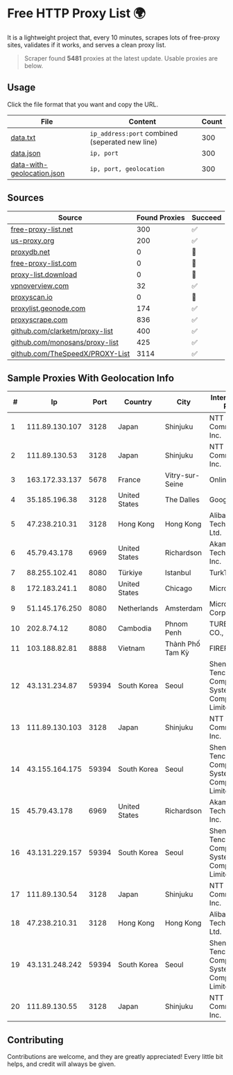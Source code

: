 
# Free HTTP Proxy List 🌍

It is a lightweight project that, every 10 minutes, scrapes lots of free-proxy sites, validates if it works, and serves a clean proxy list.


> Scraper found **5481** proxies at the latest update. Usable proxies are below.

## Usage

Click the file format that you want and copy the URL.


|File|Content|Count|
|----|-------|-----|
|[data.txt](https://raw.githubusercontent.com/themiralay/Proxy-List-World/master/data.txt)|`ip_address:port` combined (seperated new line)|300|
|[data.json](https://raw.githubusercontent.com/themiralay/Proxy-List-World/master/data.json)|`ip, port`|300|
|[data-with-geolocation.json](https://raw.githubusercontent.com/themiralay/Proxy-List-World/master/data-with-geolocation.json)|`ip, port, geolocation`|300|

## Sources

|Source|Found Proxies|Succeed|
|------|-------------|-------|
|[free-proxy-list.net](https://free-proxy-list.net)|300|✅|
|[us-proxy.org](https://www.us-proxy.org)|200|✅|
|[proxydb.net](http://proxydb.net)|0|🚫|
|[free-proxy-list.com](https://free-proxy-list.com/?page=&port=&type%5B%5D=http&type%5B%5D=https&up_time=0&search=Search)|0|🚫|
|[proxy-list.download](https://www.proxy-list.download/HTTP)|0|🚫|
|[vpnoverview.com](https://vpnoverview.com/privacy/anonymous-browsing/free-proxy-servers)|32|✅|
|[proxyscan.io](https://www.proxyscan.io)|0|🚫|
|[proxylist.geonode.com](https://proxylist.geonode.com/api/proxy-list?limit=300&page=1&sort_by=lastChecked&sort_type=desc&protocols=http,https)|174|✅|
|[proxyscrape.com](https://api.proxyscrape.com/v2/?request=displayproxies&protocol=http&timeout=10000&country=all&ssl=all&anonymity=all)|836|✅|
|[github.com/clarketm/proxy-list](https://raw.githubusercontent.com/clarketm/proxy-list/master/proxy-list-raw.txt)|400|✅|
|[github.com/monosans/proxy-list](https://raw.githubusercontent.com/monosans/proxy-list/main/proxies/http.txt)|425|✅|
|[github.com/TheSpeedX/PROXY-List](https://raw.githubusercontent.com/TheSpeedX/PROXY-List/master/http.txt)|3114|✅|


## Sample Proxies With Geolocation Info

|#|Ip|Port|Country|City|Internet Service Provider|
|-|--|----|-------|----|-------------------------|
|1|111.89.130.107|3128|Japan|Shinjuku|NTT PC Communications, Inc.|
|2|111.89.130.53|3128|Japan|Shinjuku|NTT PC Communications, Inc.|
|3|163.172.33.137|5678|France|Vitry-sur-Seine|Online S.A.S.|
|4|35.185.196.38|3128|United States|The Dalles|Google LLC|
|5|47.238.210.31|3128|Hong Kong|Hong Kong|Alibaba (US) Technology Co., Ltd.|
|6|45.79.43.178|6969|United States|Richardson|Akamai Technologies, Inc.|
|7|88.255.102.41|8080|Türkiye|Istanbul|TurkTelekom|
|8|172.183.241.1|8080|United States|Chicago|Microsoft|
|9|51.145.176.250|8080|Netherlands|Amsterdam|Microsoft Corporation|
|10|202.8.74.12|8080|Cambodia|Phnom Penh|TURBOTECH CO., LTD.|
|11|103.188.82.81|8888|Vietnam|Thành Phố Tam Kỳ|FIREFLY|
|12|43.131.234.87|59394|South Korea|Seoul|Shenzhen Tencent Computer Systems Company Limited|
|13|111.89.130.103|3128|Japan|Shinjuku|NTT PC Communications, Inc.|
|14|43.155.164.175|59394|South Korea|Seoul|Shenzhen Tencent Computer Systems Company Limited|
|15|45.79.43.178|6969|United States|Richardson|Akamai Technologies, Inc.|
|16|43.131.229.157|59394|South Korea|Seoul|Shenzhen Tencent Computer Systems Company Limited|
|17|111.89.130.54|3128|Japan|Shinjuku|NTT PC Communications, Inc.|
|18|47.238.210.31|3128|Hong Kong|Hong Kong|Alibaba (US) Technology Co., Ltd.|
|19|43.131.248.242|59394|South Korea|Seoul|Shenzhen Tencent Computer Systems Company Limited|
|20|111.89.130.55|3128|Japan|Shinjuku|NTT PC Communications, Inc.|



## Contributing

Contributions are welcome, and they are greatly appreciated! Every
little bit helps, and credit will always be given.

